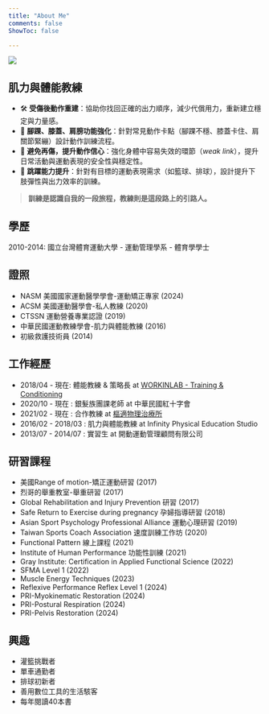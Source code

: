 ```yaml
---
title: "About Me"
comments: false
ShowToc: false

---
```

![](https://cdn.jsdelivr.net/gh/xiang0805/blogimage@main/img/202311191756916-self.jpg)

## 肌力與體能教練

- 🛠️ **受傷後動作重建**：協助你找回正確的出力順序，減少代償用力，重新建立穩定與力量感。  
- 🦶 **腳踝、膝蓋、肩膀功能強化**：針對常見動作卡點（腳踝不穩、膝蓋卡住、肩關節緊繃）設計動作訓練流程。  
- 💪 **避免再傷，提升動作信心**：強化身體中容易失效的環節（*weak link*），提升日常活動與運動表現的安全性與穩定性。  
- 🎯 **跳躍能力提升**：針對有目標的運動表現需求（如籃球、排球），設計提升下肢彈性與出力效率的訓練。

>**訓練是認識自我的一段旅程，教練則是這段路上的引路人。**


## 學歷

2010-2014: 國立台灣體育運動大學 - 運動管理學系 - 體育學學士

## 證照

- NASM 美國國家運動醫學學會-運動矯正專家 (2024)
- ACSM 美國運動醫學會-私人教練 (2020)
- CTSSN 運動營養專業認證 (2019)
- 中華民國運動教練學會-肌力與體能教練 (2016)
- 初級救護技術員 (2014)

## 工作經歷

* 2018/04 - 現在: 體能教練 & 策略長 at [WORKINLAB - Training & Conditioning](https://workin-lab.com/)
* 2020/10 - 現在 : 銀髮族團課老師 at 中華民國紅十字會
* 2021/02 - 現在 : 合作教練 at [樞適物理治療所](https://www.centralxphysio.com)
* 2016/02 - 2018/03 : 肌力與體能教練 at Infinity Physical Education Studio
* 2013/07  - 2014/07 : 實習生 at 開動運動管理顧問有限公司

## 研習課程

- 美國Range of motion-矯正運動研習 (2017)
- 烈哥的舉重教室-舉重研習 (2017)
- Global Rehabilitation and Injury Prevention 研習 (2017)
- Safe Return to Exercise during pregnancy 孕婦指導研習 (2018)
- Asian Sport Psychology Professional Alliance 運動心理研習 (2019)
- Taiwan Sports Coach Association 速度訓練工作坊 (2020)
- Functional Pattern 線上課程 (2021)
- Institute of Human Performance 功能性訓練 (2021)
- Gray Institute: Certification in Applied Functional Science (2022)
- SFMA Level 1 (2022)
- Muscle Energy Techniques (2023)
- Reflexive Performance Reflex Level 1 (2024)
- PRI-Myokinematic Restoration (2024)
- PRI-Postural Respiration (2024)
- PRI-Pelvis Restoration (2024)
## 興趣

- 灌籃挑戰者
- 單車通勤者
- 排球初新者
- 善用數位工具的生活駭客
- 每年閱讀40本書
